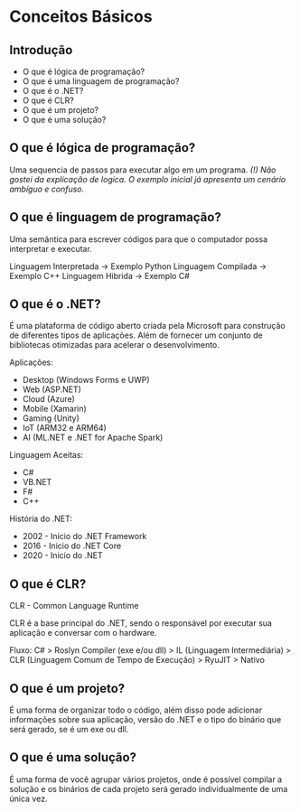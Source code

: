 # Conceitos Básicos

## Introdução

- O que é lógica de programação?
- O  que é uma linguagem de programação?
- O que é o .NET?
- O que é CLR?
- O que é um projeto?
- O que é uma solução?

## O que é lógica de programação?

Uma sequencia de passos para executar algo em um programa.
*(!) Não gostei da explicação de logica. O exemplo inicial já apresenta um cenário ambíguo e confuso.* 

## O que é linguagem de programação?

Uma semântica para escrever códigos para que o computador possa interpretar e executar.

Linguagem Interpretada -> Exemplo Python
Linguagem Compilada -> Exemplo C++
Linguagem Hibrida  -> Exemplo C#

## O que é o .NET?

É uma plataforma de código aberto criada pela Microsoft para construção de diferentes tipos de aplicações. Além de fornecer um conjunto de bibliotecas otimizadas para acelerar o desenvolvimento.

Aplicações:
- Desktop (Windows Forms e UWP)
- Web (ASP.NET)
- Cloud (Azure)
- Mobile (Xamarin)
- Gaming (Unity)
- IoT (ARM32 e ARM64)
- AI (ML.NET e .NET for Apache Spark)

Linguagem Aceitas:
- C#
- VB.NET
- F#
- C++

História do .NET:
- 2002 - Inicio do .NET Framework
- 2016 - Inicio do .NET Core
- 2020 - Inicio do .NET

## O que é CLR?

CLR - Common Language Runtime

CLR é a base principal do .NET, sendo o responsável por executar sua aplicação e conversar com o hardware.

Fluxo:
C# > Roslyn Compiler (exe e/ou dll) > IL (Linguagem Intermediária) > CLR (Linguagem Comum de Tempo de Execução) > RyuJIT > Nativo

## O que é um projeto?

É uma forma de organizar todo o código, além disso pode adicionar informações sobre sua aplicação, versão do .NET e o tipo do binário que será gerado, se é um exe ou dll.

## O que é uma solução?

É uma forma de você agrupar vários projetos, onde é possível compilar a solução e os binários de cada projeto será gerado individualmente de uma única vez.